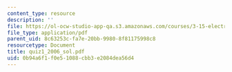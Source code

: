 ```yaml
---
content_type: resource
description: ''
file: https://ol-ocw-studio-app-qa.s3.amazonaws.com/courses/3-15-electrical-optical-magnetic-materials-and-devices-fall-2006/0b94a6f1f0e51088cbb3e2084dea56d4_quiz1_2006_sol.pdf
file_type: application/pdf
parent_uid: 8c63253c-fa7e-20bb-9980-8f81175998c8
resourcetype: Document
title: quiz1_2006_sol.pdf
uid: 0b94a6f1-f0e5-1088-cbb3-e2084dea56d4
---
```

